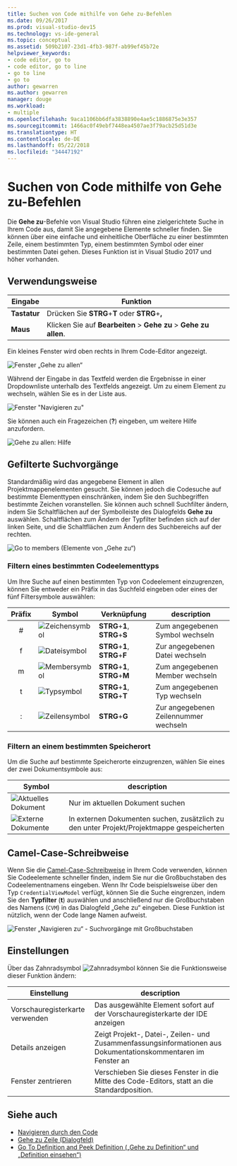 ```yaml
---
title: Suchen von Code mithilfe von Gehe zu-Befehlen
ms.date: 09/26/2017
ms.prod: visual-studio-dev15
ms.technology: vs-ide-general
ms.topic: conceptual
ms.assetid: 509b2107-23d1-4fb3-987f-ab99ef45b72e
helpviewer_keywords:
- code editor, go to
- code editor, go to line
- go to line
- go to
author: gewarren
ms.author: gewarren
manager: douge
ms.workload:
- multiple
ms.openlocfilehash: 9aca1106bb6dfa3838890e4ae5c1886875e3e357
ms.sourcegitcommit: 1466ac0f49ebf7448ea4507ae3f79acb25d51d3e
ms.translationtype: HT
ms.contentlocale: de-DE
ms.lasthandoff: 05/22/2018
ms.locfileid: "34447192"
---
```

# <a name="find-code-using-go-to-commands"></a>Suchen von Code mithilfe von Gehe zu-Befehlen

Die **Gehe zu**-Befehle von Visual Studio führen eine zielgerichtete Suche in Ihrem Code aus, damit Sie angegebene Elemente schneller finden. Sie können über eine einfache und einheitliche Oberfläche zu einer bestimmten Zeile, einem bestimmten Typ, einem bestimmten Symbol oder einer bestimmten Datei gehen. Dieses Funktion ist in Visual Studio 2017 und höher vorhanden.

## <a name="how-to-use-it"></a>Verwendungsweise

Eingabe        | Funktion
------------ | ---
**Tastatur** | Drücken Sie **STRG**+**T** oder **STRG**+**,**
**Maus**    | Klicken Sie auf **Bearbeiten** > **Gehe zu** > **Gehe zu allen**.

Ein kleines Fenster wird oben rechts in Ihrem Code-Editor angezeigt.

![Fenster „Gehe zu allen“](media/go-to-all.png)

Während der Eingabe in das Textfeld werden die Ergebnisse in einer Dropdownliste unterhalb des Textfelds angezeigt. Um zu einem Element zu wechseln, wählen Sie es in der Liste aus.

![Fenster "Navigieren zu"](../ide/media/vside_navigatetowindow.png)

Sie können auch ein Fragezeichen (**?**) eingeben, um weitere Hilfe anzufordern.

![Gehe zu allen: Hilfe](media/go-to-all-help.png)

## <a name="filtered-searches"></a>Gefilterte Suchvorgänge

Standardmäßig wird das angegebene Element in allen Projektmappenelementen gesucht. Sie können jedoch die Codesuche auf bestimmte Elementtypen einschränken, indem Sie den Suchbegriffen bestimmte Zeichen voranstellen. Sie können auch schnell Suchfilter ändern, indem Sie Schaltflächen auf der Symbolleiste des Dialogfelds **Gehe zu** auswählen. Schaltflächen zum Ändern der Typfilter befinden sich auf der linken Seite, und die Schaltflächen zum Ändern des Suchbereichs auf der rechten.

![Go to members (Elemente von „Gehe zu“)](../ide/media/vside_navigation_toolbar.png)

### <a name="filter-to-a-specific-type-of-code-element"></a>Filtern eines bestimmten Codeelementtyps

Um Ihre Suche auf einen bestimmten Typ von Codeelement einzugrenzen, können Sie entweder ein Präfix in das Suchfeld eingeben oder eines der fünf Filtersymbole auswählen:

Präfix | Symbol | Verknüpfung | description
:----: | ---- | -------- | ---
\#     | ![Zeichensymbol](media/gotoall_symbolicon.png) | **STRG**+**1**, **STRG**+**S** | Zum angegebenen Symbol wechseln
f      | ![Dateisymbol](media/gotoall_fileicon.png)     | **STRG**+**1**, **STRG**+**F** | Zur angegebenen Datei wechseln
m      | ![Membersymbol](media/gotoall_membericon.png) | **STRG**+**1**, **STRG**+**M** | Zum angegebenen Member wechseln
t      | ![Typsymbol](media/gotoall_typeicon.png)     | **STRG**+**1**, **STRG**+**T** | Zum angegebenen Typ wechseln
:      | ![Zeilensymbol](media/gotoall_lineicon.png)     | **STRG**+**G**         | Zur angegebenen Zeilennummer wechseln

### <a name="filter-to-a-specific-location"></a>Filtern an einem bestimmten Speicherort

Um die Suche auf bestimmte Speicherorte einzugrenzen, wählen Sie eines der zwei Dokumentsymbole aus:

Symbol | description
---- | ---
![Aktuelles Dokument](media/gotoall_currentdocument.png) | Nur im aktuellen Dokument suchen
![Externe Dokumente](media/gotoall_external.png) | In externen Dokumenten suchen, zusätzlich zu den unter Projekt/Projektmappe gespeicherten

## <a name="camel-casing"></a>Camel-Case-Schreibweise

Wenn Sie die [Camel-Case-Schreibweise](https://en.wikipedia.org/wiki/Camel_case) in Ihrem Code verwenden, können Sie Codeelemente schneller finden, indem Sie nur die Großbuchstaben des Codeelementnamens eingeben. Wenn Ihr Code beispielsweise über den Typ `CredentialViewModel` verfügt, können Sie die Suche eingrenzen, indem Sie den **Typfilter** (**t**) auswählen und anschließend nur die Großbuchstaben des Namens (`CVM`) in das Dialogfeld „Gehe zu“ eingeben. Diese Funktion ist nützlich, wenn der Code lange Namen aufweist.

![Fenster „Navigieren zu“ - Suchvorgänge mit Großbuchstaben](../ide/media/vside_capitalsearch.png)

## <a name="settings"></a>Einstellungen

Über das Zahnradsymbol ![Zahnradsymbol](media/gotoall_gear.png) können Sie die Funktionsweise dieser Funktion ändern:

Einstellung | description
------- | ---
Vorschauregisterkarte verwenden | Das ausgewählte Element sofort auf der Vorschauregisterkarte der IDE anzeigen
Details anzeigen    | Zeigt Projekt-, Datei-, Zeilen- und Zusammenfassungsinformationen aus Dokumentationskommentaren im Fenster an
Fenster zentrieren   | Verschieben Sie dieses Fenster in die Mitte des Code-Editors, statt an die Standardposition.

## <a name="see-also"></a>Siehe auch

- [Navigieren durch den Code](../ide/navigating-code.md)
- [Gehe zu Zeile (Dialogfeld)](../ide/reference/go-to-line.md)
- [Go To Definition and Peek Definition („Gehe zu Definition“ und „Definition einsehen“)](../ide/go-to-and-peek-definition.md)